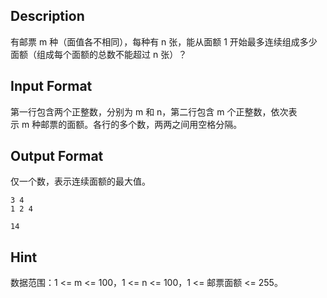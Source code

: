 ## Description

<p>有邮票 m 种（面值各不相同），每种有 n 张，能从面额 1 开始最多连续组成多少面额（组成每个面额的总数不能超过 n 张）？<br /></p>

## Input Format

<p>第一行包含两个正整数，分别为 m 和 n，第二行包含 m 个正整数，依次表示 m 种邮票的面额。各行的多个数，两两之间用空格分隔。<br /></p>

## Output Format

<p>仅一个数，表示连续面额的最大值。</p>

```input1
3 4
1 2 4
```
```output1
14
```
## Hint

<p>数据范围：1 &lt;= m &lt;= 100，1 &lt;= n &lt;= 100，1 &lt;= 邮票面额 &lt;= 255。<br /></p>
